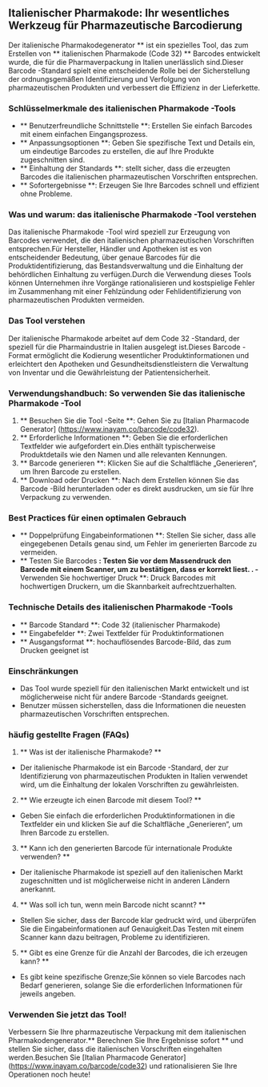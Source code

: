 ## Italienischer Pharmakode: Ihr wesentliches Werkzeug für Pharmazeutische Barcodierung

Der italienische Pharmakodegenerator ** ist ein spezielles Tool, das zum Erstellen von ** italienischen Pharmakode (Code 32) ** Barcodes entwickelt wurde, die für die Pharmaverpackung in Italien unerlässlich sind.Dieser Barcode -Standard spielt eine entscheidende Rolle bei der Sicherstellung der ordnungsgemäßen Identifizierung und Verfolgung von pharmazeutischen Produkten und verbessert die Effizienz in der Lieferkette.

### Schlüsselmerkmale des italienischen Pharmakode -Tools
- ** Benutzerfreundliche Schnittstelle **: Erstellen Sie einfach Barcodes mit einem einfachen Eingangsprozess.
- ** Anpassungsoptionen **: Geben Sie spezifische Text und Details ein, um eindeutige Barcodes zu erstellen, die auf Ihre Produkte zugeschnitten sind.
- ** Einhaltung der Standards **: stellt sicher, dass die erzeugten Barcodes die italienischen pharmazeutischen Vorschriften entsprechen.
- ** Sofortergebnisse **: Erzeugen Sie Ihre Barcodes schnell und effizient ohne Probleme.

### Was und warum: das italienische Pharmakode -Tool verstehen
Das italienische Pharmakode -Tool wird speziell zur Erzeugung von Barcodes verwendet, die den italienischen pharmazeutischen Vorschriften entsprechen.Für Hersteller, Händler und Apotheken ist es von entscheidender Bedeutung, über genaue Barcodes für die Produktidentifizierung, das Bestandsverwaltung und die Einhaltung der behördlichen Einhaltung zu verfügen.Durch die Verwendung dieses Tools können Unternehmen ihre Vorgänge rationalisieren und kostspielige Fehler im Zusammenhang mit einer Fehlzündung oder Fehlidentifizierung von pharmazeutischen Produkten vermeiden.

### Das Tool verstehen
Der italienische Pharmakode arbeitet auf dem Code 32 -Standard, der speziell für die Pharmaindustrie in Italien ausgelegt ist.Dieses Barcode -Format ermöglicht die Kodierung wesentlicher Produktinformationen und erleichtert den Apotheken und Gesundheitsdienstleistern die Verwaltung von Inventar und die Gewährleistung der Patientensicherheit.

### Verwendungshandbuch: So verwenden Sie das italienische Pharmakode -Tool
1. ** Besuchen Sie die Tool -Seite **: Gehen Sie zu [Italian Pharmacode Generator] (https://www.inayam.co/barcode/code32).
2. ** Erforderliche Informationen **: Geben Sie die erforderlichen Textfelder wie aufgefordert ein.Dies enthält typischerweise Produktdetails wie den Namen und alle relevanten Kennungen.
3. ** Barcode generieren **: Klicken Sie auf die Schaltfläche „Generieren“, um Ihren Barcode zu erstellen.
4. ** Download oder Drucken **: Nach dem Erstellen können Sie das Barcode -Bild herunterladen oder es direkt ausdrucken, um sie für Ihre Verpackung zu verwenden.

### Best Practices für einen optimalen Gebrauch
- ** Doppelprüfung Eingabeinformationen **: Stellen Sie sicher, dass alle eingegebenen Details genau sind, um Fehler im generierten Barcode zu vermeiden.
- ** Testen Sie Barcodes **: Testen Sie vor dem Massendruck den Barcode mit einem Scanner, um zu bestätigen, dass er korrekt liest.
.
-** Verwenden Sie hochwertiger Druck **: Druck Barcodes mit hochwertigen Druckern, um die Skannbarkeit aufrechtzuerhalten.

### Technische Details des italienischen Pharmakode -Tools
- ** Barcode Standard **: Code 32 (italienischer Pharmakode)
- ** Eingabefelder **: Zwei Textfelder für Produktinformationen
- ** Ausgangsformat **: hochauflösendes Barcode-Bild, das zum Drucken geeignet ist

### Einschränkungen
- Das Tool wurde speziell für den italienischen Markt entwickelt und ist möglicherweise nicht für andere Barcode -Standards geeignet.
- Benutzer müssen sicherstellen, dass die Informationen die neuesten pharmazeutischen Vorschriften entsprechen.

### häufig gestellte Fragen (FAQs)

1. ** Was ist der italienische Pharmakode? **
- Der italienische Pharmakode ist ein Barcode -Standard, der zur Identifizierung von pharmazeutischen Produkten in Italien verwendet wird, um die Einhaltung der lokalen Vorschriften zu gewährleisten.

2. ** Wie erzeugte ich einen Barcode mit diesem Tool? **
- Geben Sie einfach die erforderlichen Produktinformationen in die Textfelder ein und klicken Sie auf die Schaltfläche „Generieren“, um Ihren Barcode zu erstellen.

3. ** Kann ich den generierten Barcode für internationale Produkte verwenden? **
- Der italienische Pharmakode ist speziell auf den italienischen Markt zugeschnitten und ist möglicherweise nicht in anderen Ländern anerkannt.

4. ** Was soll ich tun, wenn mein Barcode nicht scannt? **
- Stellen Sie sicher, dass der Barcode klar gedruckt wird, und überprüfen Sie die Eingabeinformationen auf Genauigkeit.Das Testen mit einem Scanner kann dazu beitragen, Probleme zu identifizieren.

5. ** Gibt es eine Grenze für die Anzahl der Barcodes, die ich erzeugen kann? **
- Es gibt keine spezifische Grenze;Sie können so viele Barcodes nach Bedarf generieren, solange Sie die erforderlichen Informationen für jeweils angeben.

### Verwenden Sie jetzt das Tool!
Verbessern Sie Ihre pharmazeutische Verpackung mit dem italienischen Pharmakodengenerator.** Berechnen Sie Ihre Ergebnisse sofort ** und stellen Sie sicher, dass die italienischen Vorschriften eingehalten werden.Besuchen Sie [Italian Pharmacode Generator] (https://www.inayam.co/barcode/code32) und rationalisieren Sie Ihre Operationen noch heute!